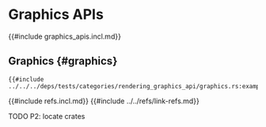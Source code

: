 # Graphics APIs

{{#include graphics_apis.incl.md}}

## Graphics {#graphics}

```rust,editable
{{#include ../../../deps/tests/categories/rendering_graphics_api/graphics.rs:example}}
```

{{#include refs.incl.md}}
{{#include ../../refs/link-refs.md}}

<div class="hidden">
TODO P2: locate crates
</div>

